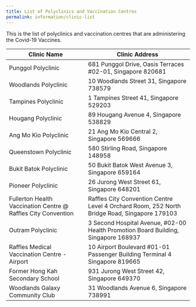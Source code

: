 ```yaml
---
title: List of Polyclinics and Vaccination Centres
permalink: information/clinic-list
---
```

This is the list of polyclinics and vaccination centres that are administering the Covid-19 Vaccines.

<table>
  <thead>
    <tr>
      <th>Clinic Name</th>
      <th>Clinic Address</th>
    </tr>
  </thead>
  <tbody>
    <tr>
      <td>Punggol Polyclinic</td>
      <td>681 Punggol Drive, Oasis Terraces #02-01, Singapore 820681</td>
    </tr>
    <tr>
      <td>Woodlands Polyclinic</td>
      <td>10 Woodlands Street 31, Singapore 738579</td>
    </tr>
    <tr>
      <td>Tampines Polyclinic</td>
      <td>1 Tampines Street 41, Singapore 529203</td>
    </tr>
    <tr>
      <td>Hougang Polyclinic</td>
      <td>89 Hougang Avenue 4, Singapore 538829</td>
    </tr>
    <tr>
      <td>Ang Mo Kio Polyclinic</td>
      <td>21 Ang Mo Kio Central 2, Singapore 569666</td>
    </tr>
			<! --start of row -->
    <tr>
      <td>Queenstown Polyclinic</td>
      <td>580 Stirling Road, Singapore 148958</td>
    </tr>
			<! --end of row -->
		<! --start of row -->
    <tr>
      <td>Bukit Batok Polyclinic</td>
      <td>50 Bukit Batok West Avenue 3, Singapore 659164</td>
    </tr>
		<! --end of row -->
    <tr>
      <td>Pioneer Polyclinic</td>
      <td>26 Jurong West Street 61, Singapore 648201</td>
    </tr>
    <tr>
      <td>Fullerton Health Vaccination Centre @ Raffles City Convention</td>
      <td>
        Raffles City Convention Centre Level 4 Orchard Room, 252 North Bridge
        Road, Singapore 179103
      </td>
    </tr>
    <tr>
      <td>Outram Polyclinic</td>
      <td>
        3 Second Hospital Avenue, #02-00 Health Promotion Board Building,
        Singapore 168937
      </td>
    </tr>
    <tr>
      <td>Raffles Medical Vaccination Centre - Airport</td>
      <td>
        10 Airport Boulevard #01-01 Passenger Building Terminal 4 Singapore
        819665
      </td>
    </tr>
    <tr>
      <td>Former Hong Kah Secondary School</td>
      <td>931 Jurong West Street 42, Singapore 649370</td>
    </tr>
    <tr>
      <td>Woodlands Galaxy Community Club</td>
      <td>31 Woodlands Avenue 6, Singapore 738991</td>
    </tr>
  </tbody>
</table>